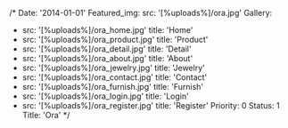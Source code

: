 /*
Date: '2014-01-01'
Featured_img:
  src: '[%uploads%]/ora.jpg'
Gallery:
- src: '[%uploads%]/ora_home.jpg'
  title: 'Home'
- src: '[%uploads%]/ora_product.jpg'
  title: 'Product'
- src: '[%uploads%]/ora_detail.jpg'
  title: 'Detail'
- src: '[%uploads%]/ora_about.jpg'
  title: 'About'
- src: '[%uploads%]/ora_jewelry.jpg'
  title: 'Jewelry'
- src: '[%uploads%]/ora_contact.jpg'
  title: 'Contact'
- src: '[%uploads%]/ora_furnish.jpg'
  title: 'Furnish'
- src: '[%uploads%]/ora_login.jpg'
  title: 'Login'
- src: '[%uploads%]/ora_register.jpg'
  title: 'Register'
Priority: 0
Status: 1
Title: 'Ora'
*/
